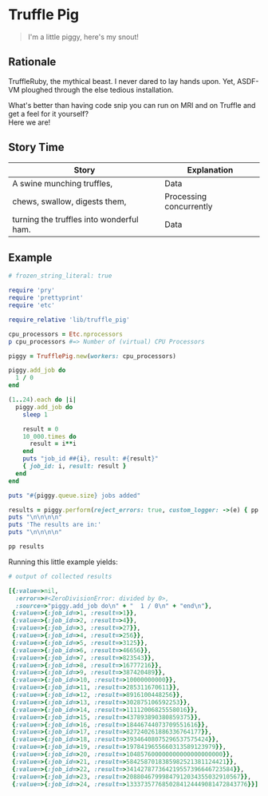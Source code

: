 # Truffle Pig

> I'm a little piggy, here's my snout!

## Rationale

TruffleRuby, the mythical beast. I never dared to lay hands upon. Yet, ASDF-VM ploughed through the else tedious installation.

What's better than having code snip you can run on MRI and on Truffle and get a feel for it yourself?  
Here we are!

## Story Time

| Story                                    | Explanation             |
| ---------------------------------------- | ----------------------- |
| A swine munching truffles,               | Data                    |
| chews, swallow, digests them,            | Processing concurrently |
| turning the truffles into wonderful ham. | Data                    |

## Example

```ruby
# frozen_string_literal: true

require 'pry'
require 'prettyprint'
require 'etc'

require_relative 'lib/truffle_pig'

cpu_processors = Etc.nprocessors
p cpu_processors #=> Number of (virtual) CPU Processors

piggy = TrufflePig.new(workers: cpu_processors)

piggy.add_job do
  1 / 0
end

(1..24).each do |i|
  piggy.add_job do
    sleep 1

    result = 0
    10_000.times do
      result = i**i
    end
    puts "job_id ##{i}, result: #{result}"
    { job_id: i, result: result }
  end
end

puts "#{piggy.queue.size} jobs added"

results = piggy.perform(reject_errors: true, custom_logger: ->(e) { pp e })
puts "\n\n\n\n"
puts 'The results are in:'
puts "\n\n\n\n"

pp results
```

Running this little example yields:

```ruby
# output of collected results

[{:value=>nil,
  :error=>#<ZeroDivisionError: divided by 0>,
  :source=>"piggy.add_job do\n" + "  1 / 0\n" + "end\n"},
 {:value=>{:job_id=>1, :result=>1}},
 {:value=>{:job_id=>2, :result=>4}},
 {:value=>{:job_id=>3, :result=>27}},
 {:value=>{:job_id=>4, :result=>256}},
 {:value=>{:job_id=>5, :result=>3125}},
 {:value=>{:job_id=>6, :result=>46656}},
 {:value=>{:job_id=>7, :result=>823543}},
 {:value=>{:job_id=>8, :result=>16777216}},
 {:value=>{:job_id=>9, :result=>387420489}},
 {:value=>{:job_id=>10, :result=>10000000000}},
 {:value=>{:job_id=>11, :result=>285311670611}},
 {:value=>{:job_id=>12, :result=>8916100448256}},
 {:value=>{:job_id=>13, :result=>302875106592253}},
 {:value=>{:job_id=>14, :result=>11112006825558016}},
 {:value=>{:job_id=>15, :result=>437893890380859375}},
 {:value=>{:job_id=>16, :result=>18446744073709551616}},
 {:value=>{:job_id=>17, :result=>827240261886336764177}},
 {:value=>{:job_id=>18, :result=>39346408075296537575424}},
 {:value=>{:job_id=>19, :result=>1978419655660313589123979}},
 {:value=>{:job_id=>20, :result=>104857600000000000000000000}},
 {:value=>{:job_id=>21, :result=>5842587018385982521381124421}},
 {:value=>{:job_id=>22, :result=>341427877364219557396646723584}},
 {:value=>{:job_id=>23, :result=>20880467999847912034355032910567}},
 {:value=>{:job_id=>24, :result=>1333735776850284124449081472843776}}]
```
